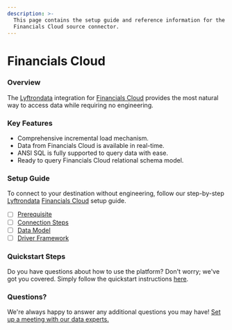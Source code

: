 ```yaml
---
description: >-
  This page contains the setup guide and reference information for the
  Financials Cloud source connector.
---
```


# Financials Cloud

### Overview

The [Lyftrondata](https://www.lyftrondata.com/) integration for [Financials Cloud](None/) provides the most natural way to access data while requiring no engineering.

### Key Features

* Comprehensive incremental load mechanism.
* Data from Financials Cloud is available in real-time.
* ANSI SQL is fully supported to query data with ease.
* Ready to query Financials Cloud relational schema model.

### Setup Guide

To connect to your destination without engineering, follow our step-by-step [Lyftrondata](https://www.lyftrondata.com/) [Financials Cloud](None/) setup guide.

* [ ] [Prerequisite](prerequisite.md)
* [ ] [Connection Steps](connection-steps.md)
* [ ] [Data Model](data-model/erd.md)
* [ ] [Driver Framework](driver-framework/)

### Quickstart Steps

Do you have questions about how to use the platform? Don't worry; we've got you covered. Simply follow the quickstart instructions [here](../../).

### Questions? <a href="#questions" id="questions"></a>

We're always happy to answer any additional questions you may have! [Set up a meeting with our data experts.](https://www.lyftrondata.com/book-a-meeting/)

